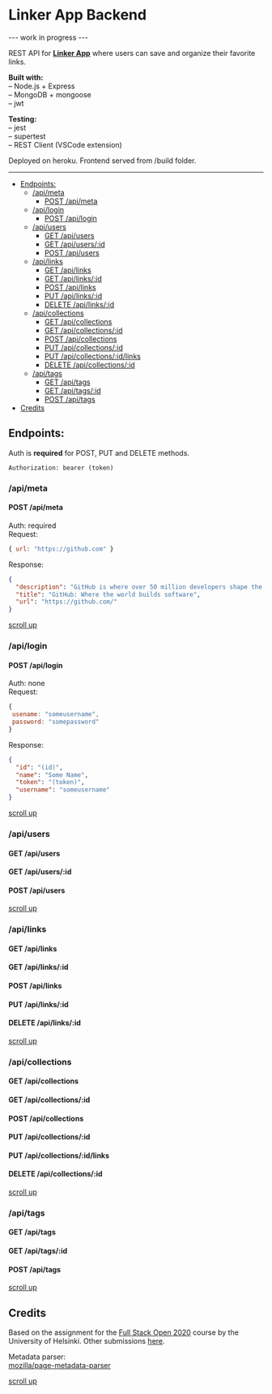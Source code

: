 <!-- omit in toc -->
# Linker App Backend
--- work in progress ---

REST API for **[Linker App](https://linkerbeta.herokuapp.com)** where users can save and organize their favorite links. 

**Built with:**  
– Node.js + Express  
– MongoDB + mongoose  
– jwt

**Testing:**  
– jest  
– supertest  
– REST Client (VSCode extension) 
  
 Deployed on heroku. Frontend served from /build folder.

---
- [Endpoints:](#endpoints)
  - [/api/meta](#apimeta)
    - [POST /api/meta](#post-apimeta)
  - [/api/login](#apilogin)
    - [POST /api/login](#post-apilogin)
  - [/api/users](#apiusers)
    - [GET /api/users](#get-apiusers)
    - [GET /api/users/:id](#get-apiusersid)
    - [POST /api/users](#post-apiusers)
  - [/api/links](#apilinks)
    - [GET /api/links](#get-apilinks)
    - [GET /api/links/:id](#get-apilinksid)
    - [POST /api/links](#post-apilinks)
    - [PUT /api/links/:id](#put-apilinksid)
    - [DELETE /api/links/:id](#delete-apilinksid)
  - [/api/collections](#apicollections)
    - [GET /api/collections](#get-apicollections)
    - [GET /api/collections/:id](#get-apicollectionsid)
    - [POST /api/collections](#post-apicollections)
    - [PUT /api/collections/:id](#put-apicollectionsid)
    - [PUT /api/collections/:id/links](#put-apicollectionsidlinks)
    - [DELETE /api/collections/:id](#delete-apicollectionsid)
  - [/api/tags](#apitags)
    - [GET /api/tags](#get-apitags)
    - [GET /api/tags/:id](#get-apitagsid)
    - [POST /api/tags](#post-apitags)
- [Credits](#credits)

## Endpoints:

Auth is **required** for POST, PUT and DELETE methods.
```
Authorization: bearer (token)
```

### /api/meta

#### POST /api/meta  
Auth: required  
Request:
```js
{ url: "https://github.com" }

```
Response: 
```json
{
  "description": "GitHub is where over 50 million developers shape the future of software, together. Contribute to the open source community, manage your Git repositories, review code like a pro, track bugs and feat...",
  "title": "GitHub: Where the world builds software",
  "url": "https://github.com/"
}

```
[scroll up](#linker-app-backend)

### /api/login

#### POST /api/login  
Auth: none  
Request:  
```js
{ 
 usename: "someusername",
 password: "somepassword" 
}
```
Response:
```json
{
  "id": "(id)",
  "name": "Some Name",
  "token": "(token)",
  "username": "someusername"
}
```

[scroll up](#linker-app-backend)

### /api/users

#### GET /api/users
#### GET /api/users/:id
#### POST /api/users

[scroll up](#linker-app-backend)

### /api/links

#### GET /api/links
#### GET /api/links/:id
#### POST /api/links
#### PUT /api/links/:id
#### DELETE /api/links/:id

[scroll up](#linker-app-backend)

### /api/collections

#### GET /api/collections
#### GET /api/collections/:id
#### POST /api/collections
#### PUT /api/collections/:id
#### PUT /api/collections/:id/links
#### DELETE /api/collections/:id

[scroll up](#linker-app-backend)

### /api/tags

#### GET /api/tags
#### GET /api/tags/:id
#### POST /api/tags

[scroll up](#linker-app-backend)

## Credits

Based on the assignment for the [Full Stack Open 2020](https://fullstackopen.com/en) course by the University of Helsinki. Other submissions [here](https://github.com/anchsk/fullstackopen2020).

Metadata parser:  
[mozilla/page-metadata-parser](https://github.com/mozilla/page-metadata-parser/)

[scroll up](#linker-app-backend)

